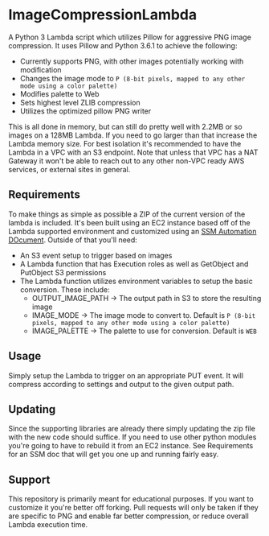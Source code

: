 # ImageCompressionLambda

A Python 3 Lambda script which utilizes Pillow for aggressive PNG image compression. It uses Pillow and Python 3.6.1 to achieve the following:

* Currently supports PNG, with other images potentially working with modification
* Changes the image mode to `P (8-bit pixels, mapped to any other mode using a color palette)`
* Modifies palette to Web
* Sets highest level ZLIB compression
* Utilizes the optimized pillow PNG writer

This is all done in memory, but can still do pretty well with 2.2MB or so images on a 128MB Lambda. If you need to go larger than that increase the Lambda memory size. For best isolation it's recommended to have the Lambda in a VPC with an S3 endpoint. Note that unless that VPC has a NAT Gateway it won't be able to reach out to any other non-VPC ready AWS services, or external sites in general.

## Requirements

To make things as simple as possible a ZIP of the current version of the lambda is included. It's been built using an EC2 instance based off of the Lambda supported environment and customized using an [SSM Automation DOcument](https://gist.github.com/cwgem/b898cf04fa65dc1763a374170ab1d42c). Outside of that you'll need:

* An S3 event setup to trigger based on images
* A Lambda function that has Execution roles as well as GetObject and PutObject S3 permissions
* The Lambda function utilizes environment variables to setup the basic conversion. These include:
  * OUTPUT_IMAGE_PATH -> The output path in S3 to store the resulting image
  * IMAGE_MODE -> The image mode to convert to. Default is `P (8-bit pixels, mapped to any other mode using a color palette)`
  * IMAGE_PALETTE -> The palette to use for conversion. Default is `WEB`

## Usage

Simply setup the Lambda to trigger on an appropriate PUT event. It will compress according to settings and output to the given output path.

## Updating

Since the supporting libraries are already there simply updating the zip file with the new code should suffice. If you need to use other python modules you're going to have to rebuild it from an EC2 instance. See Requirements for an SSM doc that will get you one up and running fairly easy.

## Support

This repository is primarily meant for educational purposes. If you want to customize it you're better off forking. Pull requests will only be taken if they are specific to PNG and enable far better compression, or reduce overall Lambda execution time.
